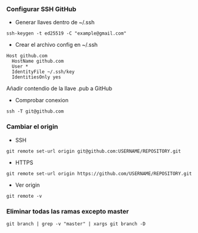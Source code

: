 ### Configurar SSH GitHub
- Generar llaves dentro de ~/.ssh
```shell
ssh-keygen -t ed25519 -C "example@gmail.com"
```
- Crear el archivo config en ~/.ssh
```shell
Host github.com
  HostName github.com
  User *
  IdentityFile ~/.ssh/key
  IdentitiesOnly yes
```
Añadir contendio de la llave .pub a GitHub
- Comprobar conexion
```shell
ssh -T git@github.com
```
### Cambiar el origin
- SSH
```shell
git remote set-url origin git@github.com:USERNAME/REPOSITORY.git
```
- HTTPS
```shell
git remote set-url origin https://github.com/USERNAME/REPOSITORY.git
```
- Ver origin
```shell
git remote -v
```
### Eliminar todas las ramas excepto master
```shell
git branch | grep -v "master" | xargs git branch -D
```
